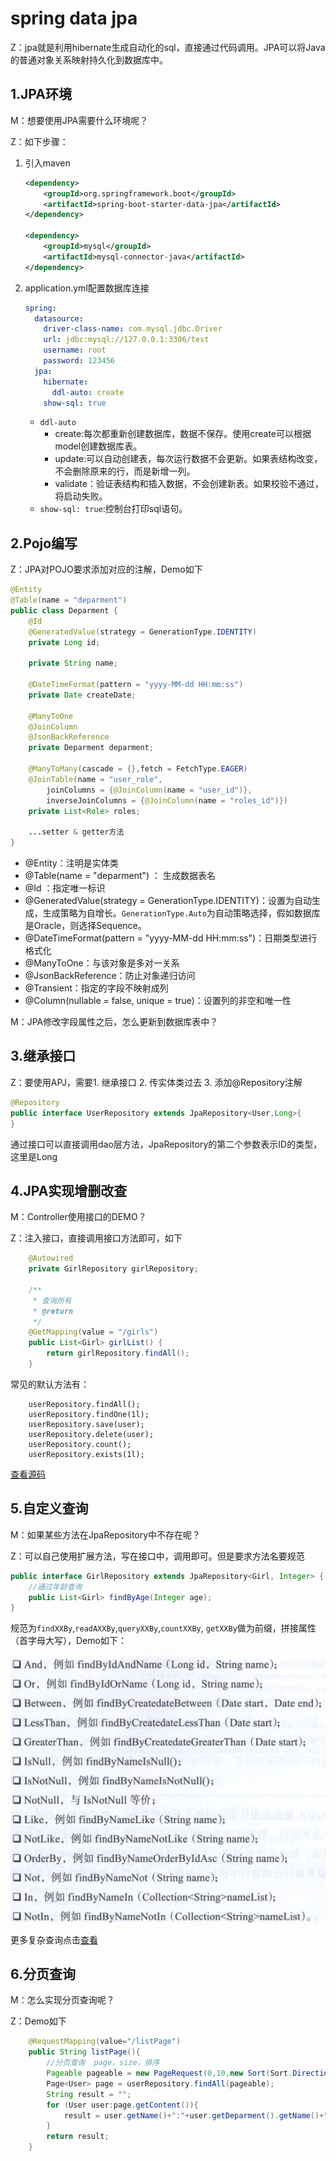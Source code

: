 # spring data jpa

Z：jpa就是利用hibernate生成自动化的sql，直接通过代码调用。JPA可以将Java的普通对象关系映射持久化到数据库中。  

## 1.JPA环境  

M：想要使用JPA需要什么环境呢？

Z：如下步骤：

1. 引入maven

   ```xml
   <dependency>
       <groupId>org.springframework.boot</groupId>
       <artifactId>spring-boot-starter-data-jpa</artifactId>
   </dependency>
   
   <dependency>
       <groupId>mysql</groupId>
       <artifactId>mysql-connector-java</artifactId>
   </dependency>
   ```

2. application.yml配置数据库连接

   ```yaml
   spring:
     datasource:
       driver-class-name: com.mysql.jdbc.Driver
       url: jdbc:mysql://127.0.0.1:3306/test
       username: root
       password: 123456
     jpa:
       hibernate:
         ddl-auto: create
       show-sql: true
   ```

   - ``ddl-auto``
     - create:每次都重新创建数据库，数据不保存。使用create可以根据model创建数据库表。  
     - update:可以自动创建表，每次运行数据不会更新。如果表结构改变，不会删除原来的行，而是新增一列。 
     - validate：验证表结构和插入数据，不会创建新表。如果校验不通过，将启动失败。
   - ``show-sql: true``:控制台打印sql语句。   

## 2.Pojo编写

Z：JPA对POJO要求添加对应的注解，Demo如下

```java
@Entity
@Table(name = "deparment")
public class Deparment {
    @Id
    @GeneratedValue(strategy = GenerationType.IDENTITY)
    private Long id;
    
    private String name;
    
    @DateTimeFormat(pattern = "yyyy-MM-dd HH:mm:ss")
    private Date createDate;
    
    @ManyToOne
    @JoinColumn
    @JsonBackReference
    private Deparment deparment;

    @ManyToMany(cascade = {},fetch = FetchType.EAGER)
    @JoinTable(name = "user_role",
    	joinColumns = {@JoinColumn(name = "user_id")},
    	inverseJoinColumns = {@JoinColumn(name = "roles_id")})
    private List<Role> roles;
    
	...setter & getter方法
}
```

- @Entity：注明是实体类
- @Table(name = "deparment") ：  生成数据表名
- @Id ：指定唯一标识
- @GeneratedValue(strategy = GenerationType.IDENTITY)：设置为自动生成，生成策略为自增长。``GenerationType.Auto``为自动策略选择，假如数据库是Oracle，则选择Sequence。   
- @DateTimeFormat(pattern = "yyyy-MM-dd HH:mm:ss")：日期类型进行格式化
- @ManyToOne：与该对象是多对一关系
- @JsonBackReference：防止对象递归访问  
- @Transient：指定的字段不映射成列   
- @Column(nullable = false, unique = true)：设置列的非空和唯一性

M：JPA修改字段属性之后，怎么更新到数据库表中？

## 3.继承接口

Z：要使用APJ，需要1. 继承接口 2. 传实体类过去 3. 添加@Repository注解

```java
@Repository
public interface UserRepository extends JpaRepository<User,Long>{
}
```

通过接口可以直接调用dao层方法，JpaRepository的第二个参数表示ID的类型，这里是Long

## 4.JPA实现增删改查   

M：Controller使用接口的DEMO？

Z：注入接口，直接调用接口方法即可，如下

```java
    @Autowired
    private GirlRepository girlRepository;    
	
	/**
     * 查询所有
     * @return
     */
    @GetMapping(value = "/girls")
    public List<Girl> girlList() {
        return girlRepository.findAll();
    }
```

常见的默认方法有：

```
	userRepository.findAll();
	userRepository.findOne(1l);
	userRepository.save(user);
	userRepository.delete(user);
	userRepository.count();
	userRepository.exists(1l);
```

[查看源码](../SourceCode/girl)      

## 5.自定义查询

M：如果某些方法在JpaRepository中不存在呢？

Z：可以自己使用扩展方法，写在接口中，调用即可。但是要求方法名要规范

```java
public interface GirlRepository extends JpaRepository<Girl, Integer> {
    //通过年龄查询
    public List<Girl> findByAge(Integer age);
}
```

规范为`findXXBy`,`readAXXBy`,`queryXXBy`,`countXXBy`, `getXXBy`做为前缀，拼接属性（首字母大写），Demo如下：  

![](../imgs/boot09.png)  

更多复杂查询点击[查看](http://www.ityouknow.com/springboot/2016/08/20/spring-boo-jpa.html)

## 6.分页查询

M：怎么实现分页查询呢？

Z：Demo如下

```java
    @RequestMapping(value="/listPage")
    public String listPage(){
        //分页查询	page，size，排序
        Pageable pageable = new PageRequest(0,10,new Sort(Sort.Direction.ASC,"id")); 
        Page<User> page = userRepository.findAll(pageable);
        String result = "";
        for (User user:page.getContent()){
            result = user.getName()+":"+user.getDeparment().getName()+":"+user.getRoles().get(0).getName();
        }
        return result;
    }
```

